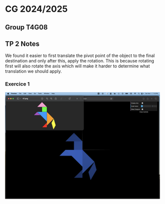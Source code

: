 # CG 2024/2025

## Group T4G08

## TP 2 Notes

We found it easier to first translate the pivot point of the object to the final destination and only after this, apply the rotation.
This is because rotating first will also rotate the axis which will make it harder to determine what translation we should apply.

### Exercice 1

![Screenshot 1](screenshots/cg-t04g08-tp2-1.png)

